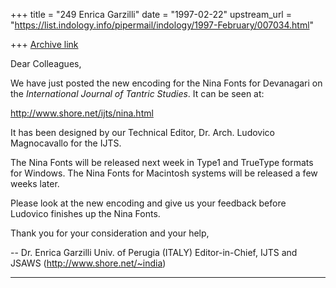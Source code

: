 +++
title = "249 Enrica Garzilli"
date = "1997-02-22"
upstream_url = "https://list.indology.info/pipermail/indology/1997-February/007034.html"

+++
[Archive link](https://list.indology.info/pipermail/indology/1997-February/007034.html)

Dear Colleagues,

We have just posted the new encoding for the Nina Fonts for Devanagari on the 
*International Journal of Tantric Studies*. It can be seen at: 

http://www.shore.net/ijts/nina.html

It has been designed by our Technical Editor, Dr. Arch. Ludovico Magnocavallo for the 
IJTS.

The Nina Fonts will be released next week in Type1 and TrueType formats for Windows. 
The Nina Fonts for Macintosh systems will be released a few weeks later.  

Please look at the new encoding and give us your feedback before Ludovico finishes up 
the Nina Fonts. 

Thank you for your consideration and your help,

-- 
Dr. Enrica Garzilli
Univ. of Perugia (ITALY)
Editor-in-Chief, IJTS and JSAWS (http://www.shore.net/~india)
*************************************************************






